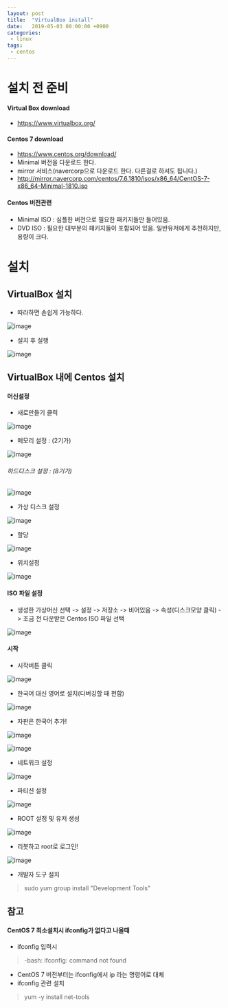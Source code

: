 ```yaml
---
layout: post
title:  "VirtualBox install"
date:   2019-05-03 00:00:00 +0900
categories:
 - linux
tags: 
 - centos
---
```


# 설치 전 준비
#### Virtual Box download
- https://www.virtualbox.org/

#### Centos 7 download
- https://www.centos.org/download/
- Minimal 버전을 다운로드 한다.
- mirror 서비스(navercorp으로 다운로드 한다. 다른걸로 하셔도 됩니다.)
- http://mirror.navercorp.com/centos/7.6.1810/isos/x86_64/CentOS-7-x86_64-Minimal-1810.iso

#### Centos 버전관련
- Minimal ISO : 심플한 버전으로 필요한 패키지들만 들어있음.
- DVD ISO : 필요한 대부분의 패키지들이 포함되어 있음. 일반유저에게 추천하지만, 용량이 크다.

# 설치
## VirtualBox 설치
- 따라하면 손쉽게 가능하다.

![image](https://user-images.githubusercontent.com/13219787/59287495-b6c2e400-8cac-11e9-9146-0988199a5875.png)

- 설치 후 실행

![image](https://user-images.githubusercontent.com/13219787/59287522-c6422d00-8cac-11e9-9f42-9ac3aa4fdd1d.png)

## VirtualBox 내에 Centos 설치
#### 머신설정
- 새로만들기 클릭

![image](https://user-images.githubusercontent.com/13219787/59287555-d5c17600-8cac-11e9-91c0-0e67cfe03787.png)
 
- 메모리 설정 : (2기가)

![image](https://user-images.githubusercontent.com/13219787/59287571-deb24780-8cac-11e9-938c-3cfa3ff82805.png) 

###### 하드디스크 설정 : (8기가)

![image](https://user-images.githubusercontent.com/13219787/59287589-ee319080-8cac-11e9-816e-fe6ae11d1454.png)

- 가상 디스크 설정

![image](https://user-images.githubusercontent.com/13219787/59287619-fb4e7f80-8cac-11e9-8af8-99f6f93f65b3.png)

- 할당

![image](https://user-images.githubusercontent.com/13219787/59287648-09040500-8cad-11e9-8cb7-6dde5c2b12e3.png)


- 위치설정

![image](https://user-images.githubusercontent.com/13219787/59287664-128d6d00-8cad-11e9-8b3e-158622765bee.png)
 

#### ISO 파일 설정
- 생성한 가상머신 선택 -> 설정 -> 저장소 -> 비어있음 -> 속성(디스크모양 클릭) -> 조금 전 다운받은 Centos ISO 파일 선택

![image](https://user-images.githubusercontent.com/13219787/59287691-2042f280-8cad-11e9-98c2-2364021c3c55.png)


#### 시작
- 시작버튼 클릭

![image](https://user-images.githubusercontent.com/13219787/59287731-39e43a00-8cad-11e9-8b94-ac2fcce61656.png)

- 한국어 대신 영어로 설치(디버깅할 때 편함)

![image](https://user-images.githubusercontent.com/13219787/59287750-45376580-8cad-11e9-83f6-c2f1548a0014.png)


- 자판은 한국어 추가!

![image](https://user-images.githubusercontent.com/13219787/59287784-56807200-8cad-11e9-90eb-77cf17736ff7.png)
 
![image](https://user-images.githubusercontent.com/13219787/59287828-6ac46f00-8cad-11e9-9941-68a34d391b75.png)

- 네트워크 설정

![image](https://user-images.githubusercontent.com/13219787/59287842-74e66d80-8cad-11e9-8bd4-49a8efb259ab.png)

- 파티션 설정

![image](https://user-images.githubusercontent.com/13219787/59287873-8465b680-8cad-11e9-9ba9-ac4979c0f4a6.png)

- ROOT 설정 및 유저 생성

![image](https://user-images.githubusercontent.com/13219787/59287892-90517880-8cad-11e9-83fb-894acb3e9f3e.png)
 
- 리붓하고 root로 로그인!

![image](https://user-images.githubusercontent.com/13219787/59287939-a2cbb200-8cad-11e9-9137-4b5c803dbe32.png)


- 개발자 도구 설치

> sudo yum group install "Development Tools"

## 참고
#### CentOS 7 최소설치시 ifconfig가 없다고 나올때
- ifconfig 입력시

> -bash: ifconfig: command not found

- CentOS 7 버전부터는 ifconfig에서 ip 라는 명령어로 대체
- ifconfig 관련 설치

> yum -y install net-tools
